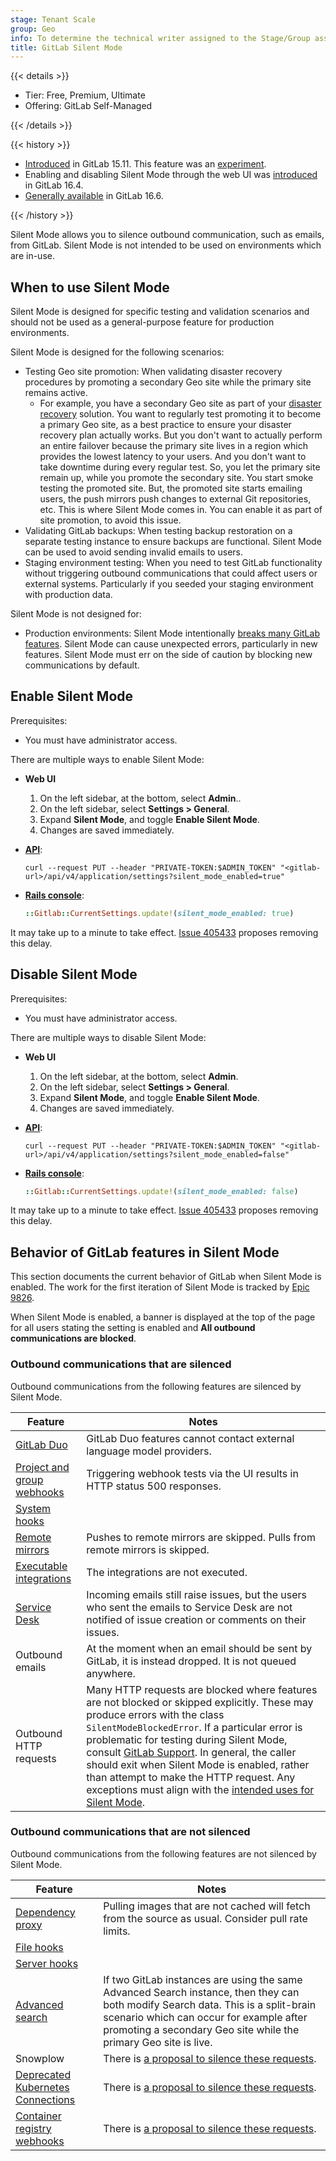 ```yaml
---
stage: Tenant Scale
group: Geo
info: To determine the technical writer assigned to the Stage/Group associated with this page, see https://handbook.gitlab.com/handbook/product/ux/technical-writing/#assignments
title: GitLab Silent Mode
---
```


{{< details >}}

- Tier: Free, Premium, Ultimate
- Offering: GitLab Self-Managed

{{< /details >}}

{{< history >}}

- [Introduced](https://gitlab.com/groups/gitlab-org/-/epics/9826) in GitLab 15.11. This feature was an [experiment](../../policy/development_stages_support.md#experiment).
- Enabling and disabling Silent Mode through the web UI was [introduced](https://gitlab.com/gitlab-org/gitlab/-/merge_requests/131090) in GitLab 16.4.
- [Generally available](../../policy/development_stages_support.md#generally-available) in GitLab 16.6.

{{< /history >}}

Silent Mode allows you to silence outbound communication, such as emails, from GitLab. Silent Mode is not intended to be used on environments which are in-use.

## When to use Silent Mode

Silent Mode is designed for specific testing and validation scenarios and should not be used as a general-purpose feature for production environments.

Silent Mode is designed for the following scenarios:

- Testing Geo site promotion: When validating disaster recovery procedures by promoting a secondary Geo site while the primary site remains active.
  - For example, you have a secondary Geo site as part of your
    [disaster recovery](../geo/disaster_recovery/_index.md) solution. You want to
    regularly test promoting it to become a primary Geo site, as a best practice
    to ensure your disaster recovery plan actually works. But you don't want to
    actually perform an entire failover because the primary site lives in a region
    which provides the lowest latency to your users. And you don't want to take
    downtime during every regular test. So, you let the primary site remain up,
    while you promote the secondary site. You start smoke testing the promoted
    site. But, the promoted site starts emailing users, the push mirrors push
    changes to external Git repositories, etc. This is where Silent Mode comes in.
    You can enable it as part of site promotion, to avoid this issue.
- Validating GitLab backups: When testing backup restoration on a separate testing instance to ensure backups are functional. Silent Mode can be used to avoid sending invalid emails to users.
- Staging environment testing: When you need to test GitLab functionality without triggering outbound communications that could affect users or external systems. Particularly if you seeded your staging environment with production data.

Silent Mode is not designed for:

- Production environments: Silent Mode intentionally [breaks many GitLab features](#behavior-of-gitlab-features-in-silent-mode). Silent Mode can cause unexpected errors, particularly in new features. Silent Mode must err on the side of caution by blocking new communications by default.

## Enable Silent Mode

Prerequisites:

- You must have administrator access.

There are multiple ways to enable Silent Mode:

- **Web UI**

  1. On the left sidebar, at the bottom, select **Admin**..
  1. On the left sidebar, select **Settings > General**.
  1. Expand **Silent Mode**, and toggle **Enable Silent Mode**.
  1. Changes are saved immediately.

- [**API**](../../api/settings.md):

  ```shell
  curl --request PUT --header "PRIVATE-TOKEN:$ADMIN_TOKEN" "<gitlab-url>/api/v4/application/settings?silent_mode_enabled=true"
  ```

- [**Rails console**](../operations/rails_console.md#starting-a-rails-console-session):

  ```ruby
  ::Gitlab::CurrentSettings.update!(silent_mode_enabled: true)
  ```

It may take up to a minute to take effect. [Issue 405433](https://gitlab.com/gitlab-org/gitlab/-/issues/405433) proposes removing this delay.

## Disable Silent Mode

Prerequisites:

- You must have administrator access.

There are multiple ways to disable Silent Mode:

- **Web UI**

  1. On the left sidebar, at the bottom, select **Admin**.
  1. On the left sidebar, select **Settings > General**.
  1. Expand **Silent Mode**, and toggle **Enable Silent Mode**.
  1. Changes are saved immediately.

- [**API**](../../api/settings.md):

  ```shell
  curl --request PUT --header "PRIVATE-TOKEN:$ADMIN_TOKEN" "<gitlab-url>/api/v4/application/settings?silent_mode_enabled=false"
  ```

- [**Rails console**](../operations/rails_console.md#starting-a-rails-console-session):

  ```ruby
  ::Gitlab::CurrentSettings.update!(silent_mode_enabled: false)
  ```

It may take up to a minute to take effect. [Issue 405433](https://gitlab.com/gitlab-org/gitlab/-/issues/405433) proposes removing this delay.

## Behavior of GitLab features in Silent Mode

This section documents the current behavior of GitLab when Silent Mode is enabled. The work for the first iteration of Silent Mode is tracked by [Epic 9826](https://gitlab.com/groups/gitlab-org/-/epics/9826).

When Silent Mode is enabled, a banner is displayed at the top of the page for all users stating the setting is enabled and **All outbound communications are blocked**.

### Outbound communications that are silenced

Outbound communications from the following features are silenced by Silent Mode.

| Feature                                                                   | Notes                                                                                                                                                                                                                                                   |
| ------------------------------------------------------------------------- | ------------------------------------------------------------------------------------------------------------------------------------------------------------------------------------------------------------------------------------------------------- |
| [GitLab Duo](../../user/gitlab_duo_chat/_index.md)                         | GitLab Duo features cannot contact external language model providers. |
| [Project and group webhooks](../../user/project/integrations/webhooks.md) | Triggering webhook tests via the UI results in HTTP status 500 responses.                                                                                                                                                                               |
| [System hooks](../system_hooks.md)                                        |                                                                                                                                                                                                                                                         |
| [Remote mirrors](../../user/project/repository/mirror/_index.md)           | Pushes to remote mirrors are skipped. Pulls from remote mirrors is skipped.                                                                                                                                                                             |
| [Executable integrations](../../user/project/integrations/_index.md)       | The integrations are not executed.                                                                                                                                                                                                                      |
| [Service Desk](../../user/project/service_desk/_index.md)                  | Incoming emails still raise issues, but the users who sent the emails to Service Desk are not notified of issue creation or comments on their issues.                                                                                                   |
| Outbound emails                                                           | At the moment when an email should be sent by GitLab, it is instead dropped. It is not queued anywhere.                                                                                                                                                 |
| Outbound HTTP requests                                                    | Many HTTP requests are blocked where features are not blocked or skipped explicitly. These may produce errors with the class `SilentModeBlockedError`. If a particular error is problematic for testing during Silent Mode, consult [GitLab Support](https://about.gitlab.com/support/). In general, the caller should exit when Silent Mode is enabled, rather than attempt to make the HTTP request. Any exceptions must align with the [intended uses for Silent Mode](#when-to-use-silent-mode). |

### Outbound communications that are not silenced

Outbound communications from the following features are not silenced by Silent Mode.

| Feature                                                                                                     | Notes                                                                                                                                                                                                                                           |
| ----------------------------------------------------------------------------------------------------------- | ----------------------------------------------------------------------------------------------------------------------------------------------------------------------------------------------------------------------------------------------- |
| [Dependency proxy](../packages/dependency_proxy.md)                                                         | Pulling images that are not cached will fetch from the source as usual. Consider pull rate limits.                                                                                                                                              |
| [File hooks](../file_hooks.md)                                                                              |                                                                                                                                                                                                                                                 |
| [Server hooks](../server_hooks.md)                                                                          |                                                                                                                                                                                                                                                 |
| [Advanced search](../../integration/advanced_search/elasticsearch.md)                                       | If two GitLab instances are using the same Advanced Search instance, then they can both modify Search data. This is a split-brain scenario which can occur for example after promoting a secondary Geo site while the primary Geo site is live. |
| Snowplow                                                           | There is [a proposal to silence these requests](https://gitlab.com/gitlab-org/gitlab/-/issues/409661).                                                                                                                                          |
| [Deprecated Kubernetes Connections](../../user/clusters/agent/_index.md)                                    | There is [a proposal to silence these requests](https://gitlab.com/gitlab-org/gitlab/-/issues/396470).                                                                                                                                          |
| [Container registry webhooks](../packages/container_registry.md#configure-container-registry-notifications) | There is [a proposal to silence these requests](https://gitlab.com/gitlab-org/gitlab/-/issues/409682).                                                                                                                                          |
